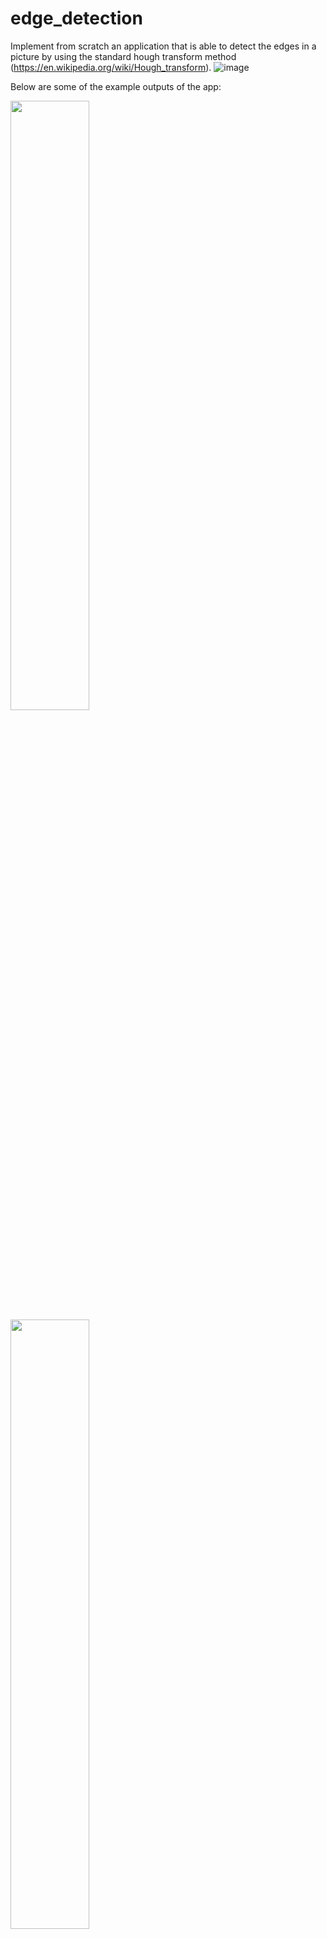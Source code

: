 # edge_detection

Implement from scratch an application that is able to detect the edges in a picture by using the standard hough transform method (https://en.wikipedia.org/wiki/Hough_transform).
![image](https://user-images.githubusercontent.com/91099638/209483864-ac4b8356-dc75-40e1-bc1a-a5a29e1e3a23.png)


Below are some of the example outputs of the app:

<img src="https://user-images.githubusercontent.com/91099638/209483904-a707d089-d863-4a11-9e1e-c0d7ea222ccf.png" width=50% height=50%>
<img src="https://user-images.githubusercontent.com/91099638/209483905-e3734cb3-c1a6-439a-998a-716939719ff5.png" width=50% height=50%>
<img src="https://user-images.githubusercontent.com/91099638/209483909-7fa1ed9a-1e68-4e99-a02c-a17ecc4c1136.png" width=50% height=50%>
